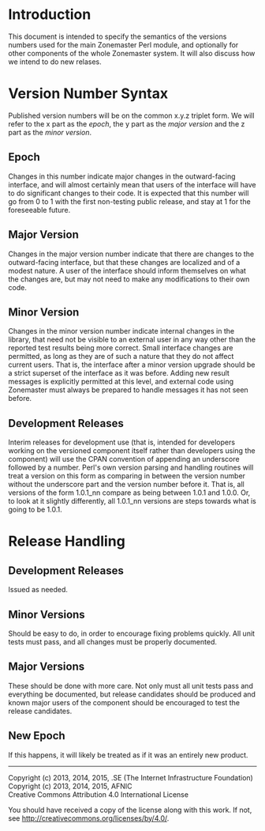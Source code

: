 # Introduction

This document is intended to specify the semantics of the versions numbers used for the main Zonemaster Perl module, and optionally for other components of the whole Zonemaster system. It will also discuss how we intend to do new relases.

# Version Number Syntax

Published version numbers will be on the common x.y.z triplet form. We will refer to the x part as the _epoch_, the y part as the _major version_ and the z part as the _minor version_.

## Epoch

Changes in this number indicate major changes in the outward-facing interface, and will almost certainly mean that users of the interface will have to do significant changes to their code. It is expected that this number will go from 0 to 1 with the first non-testing public release, and stay at 1 for the foreseeable future.

## Major Version

Changes in the major version number indicate that there are changes to the outward-facing interface, but that these changes are localized and of a modest nature. A user of the interface should inform themselves on what the changes are, but may not need to make any modifications to their own code.

## Minor Version

Changes in the minor version number indicate internal changes in the library, that need not be visible to an external user in any way other than the reported test results being more correct. Small interface changes are permitted, as long as they are of such a nature that they do not affect current users. That is, the interface after a minor version upgrade should be a strict superset of the interface as it was before. Adding new result messages is explicitly permitted at this level, and external code using Zonemaster must always be prepared to handle messages it has not seen before.

## Development Releases

Interim releases for development use (that is, intended for developers working on the versioned component itself rather than developers using the component) will use the CPAN convention of appending an underscore followed by a number. Perl's own version parsing and handling routines will treat a version on this form as comparing in between the version number without the underscore part and the version number before it. That is, all versions of the form 1.0.1\_nn compare as being between 1.0.1 and 1.0.0. Or, to look at it slightly differently, all 1.0.1\_nn versions are steps towards what is going to be 1.0.1.

# Release Handling

## Development Releases

Issued as needed.

## Minor Versions

Should be easy to do, in order to encourage fixing problems quickly. All unit tests must pass, and all changes must be properly documented.

## Major Versions

These should be done with more care. Not only must all unit tests pass and everything be documented, but release candidates should be produced and known major users of the component should be encouraged to test the release candidates.

## New Epoch

If this happens, it will likely be treated as if it was an entirely new product.



-------

Copyright (c) 2013, 2014, 2015, .SE (The Internet Infrastructure Foundation)  
Copyright (c) 2013, 2014, 2015, AFNIC  
Creative Commons Attribution 4.0 International License

You should have received a copy of the license along with this
work.  If not, see <http://creativecommons.org/licenses/by/4.0/>.

